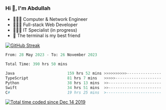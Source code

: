 <h3>Hi 👋, I'm Abdullah</h3>

- 👷🏼‍♂️ Computer & Network Engineer
- 👨🏻‍💻 Full-stack Web Developer
- 👨🏻‍💻 IT Specialist (in progress)
- 🖤 The terminal is my best friend

[![GitHub Streak](https://streak-stats.demolab.com?user=al3bad&theme=transparent&date_format=j%20M%5B%20Y%5D)](https://git.io/streak-stats)

<!--START_SECTION:waka-->

```python
From: 28 May 2023 - To: 26 November 2023

Total Time: 390 hrs 50 mins

Java                       159 hrs 52 mins >>>>>>>>>>---------------   40.74 %
TypeScript                 81 hrs 7 mins   >>>>>--------------------   20.67 %
Python                     38 hrs 13 mins  >>-----------------------   09.74 %
Swift                      34 hrs 51 mins  >>-----------------------   08.88 %
C#                         19 hrs 25 mins  >------------------------   04.95 %
```

<!--END_SECTION:waka-->

<p>
  <a href="https://wakatime.com/@ce2a2aac-0d6b-4d65-b864-8a4bcaf12967"><img src="https://wakatime.com/badge/user/ce2a2aac-0d6b-4d65-b864-8a4bcaf12967.svg" alt="Total time coded since Dec 14 2019" /></a>
</p>
